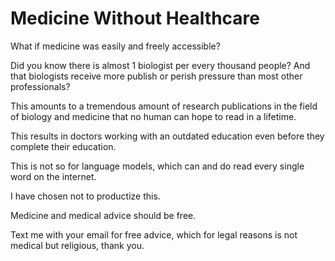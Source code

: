 # Medicine Without Healthcare

What if medicine was easily and freely accessible? 

Did you know there is almost 1 biologist per every thousand people? And that biologists receive more publish or perish pressure than most other professionals?

This amounts to a tremendous amount of research publications in the field of biology and medicine that no human can hope to read in a lifetime.

This results in doctors working with an outdated education even before they complete their education.

This is not so for language models, which can and do read every single word on the internet.

I have chosen not to productize this.

Medicine and medical advice should be free.

Text me with your email for free advice, which for legal reasons is not medical but religious, thank you.
